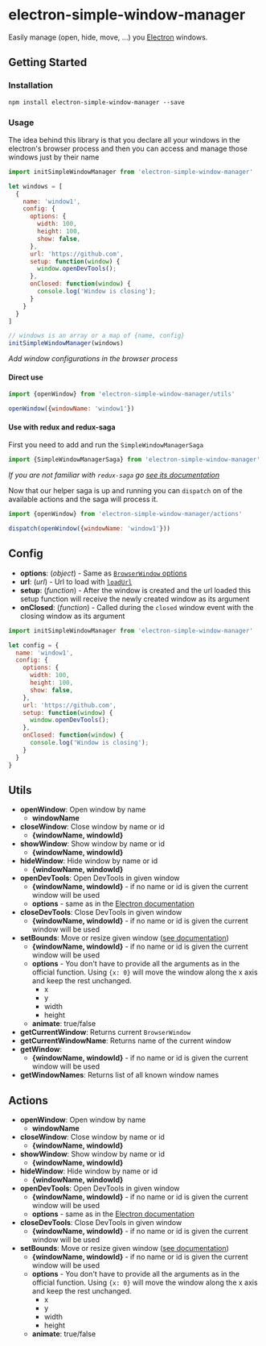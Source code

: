 # electron-simple-window-manager

Easily manage (open, hide, move, ...) you [Electron](https://github.com/electron/electron) windows.


## Getting Started

### Installation

`npm install electron-simple-window-manager --save`

### Usage

The idea behind this library is that you declare all your windows in the electron's browser process and then you can access and manage those windows just by their name


```javascript
import initSimpleWindowManager from 'electron-simple-window-manager'

let windows = [
  {
    name: 'window1',
    config: {
      options: {
        width: 100,
        height: 100,
        show: false,
      },
      url: 'https://github.com',
      setup: function(window) {
        window.openDevTools();
      },
      onClosed: function(window) {
        console.log('Window is closing');
      }
    }
  }
]

// windows is an array or a map of {name, config}
initSimpleWindowManager(windows)
```
*Add window configurations in the browser process*



#### Direct use

```javascript
import {openWindow} from 'electron-simple-window-manager/utils'

openWindow({windowName: 'window1'})
```

#### Use with redux and redux-saga

First you need to add and run the `SimpleWindowManagerSaga`
```javascript
import {SimpleWindowManagerSaga} from 'electron-simple-window-manager'
```
*If you are not familiar with `redux-saga` go [see its documentation](https://github.com/yelouafi/redux-saga#mainjs)*

Now that our helper saga is up and running you can `dispatch` on of the available actions and the saga will process it.

```javascript
import {openWindow} from 'electron-simple-window-manager/actions'

dispatch(openWindow({windowName: 'window1'}))
```

## Config

* **options**: (*object*) - Same as [`BrowserWindow` options](https://github.com/electron/electron/blob/master/docs/api/browser-window.md#new-browserwindowoptions)
* **url**: (*url*) - Url to load with [`loadUrl`](https://github.com/electron/electron/blob/master/docs/api/browser-window.md#winloadurlurl-options)
* **setup**: (*function*) - After the window is created and the url loaded this setup function will receive the newly created window as its argument
* **onClosed**: (*function*) - Called during the `closed` window event with the closing window as its argument

```javascript
import initSimpleWindowManager from 'electron-simple-window-manager'

let config = {
  name: 'window1',
  config: {
    options: {
      width: 100,
      height: 100,
      show: false,
    },
    url: 'https://github.com',
    setup: function(window) {
      window.openDevTools();
    },
    onClosed: function(window) {
      console.log('Window is closing');
    }
  }
}
```

## Utils

* **openWindow**: Open window by name
	* **windowName**
* **closeWindow**: Close window by name or id
	* **{windowName, windowId}**
* **showWindow**: Show window by name or id
	* **{windowName, windowId}**
* **hideWindow**: Hide window by name or id
	* **{windowName, windowId}**
* **openDevTools**: Open DevTools in given window
	* **{windowName, windowId}** - if no name or id is given the current window will be used
	* **options** - same as in the [Electron documentation](https://github.com/electron/electron/blob/master/docs/api/web-contents.md#webcontentsopendevtoolsoptions)
* **closeDevTools**: Close DevTools in given window
	* **{windowName, windowId}** - if no name or id is given the current window will be used
* **setBounds**: Move or resize given window ([see documentation](https://github.com/electron/electron/blob/master/docs/api/browser-window.md#winsetboundsoptions-animate))
	* **{windowName, windowId}** - if no name or id is given the current window will be used
	* **options** - You don't have to provide all the arguments as in the official function. Using `{x: 0}` will move the window along the x axis and keep the rest unchanged. 
		* x
		* y
		* width
		* height
	* **animate**: true/false
* **getCurrentWindow**: Returns current `BrowserWindow`
* **getCurrentWindowName**: Returns name of the current window
* **getWindow**:
	* **{windowName, windowId}** - if no name or id is given the current window will be used
* **getWindowNames**: Returns list of all known window names

## Actions

* **openWindow**: Open window by name
	* **windowName**
* **closeWindow**: Close window by name or id
	* **{windowName, windowId}**
* **showWindow**: Show window by name or id
	* **{windowName, windowId}**
* **hideWindow**: Hide window by name or id
	* **{windowName, windowId}**
* **openDevTools**: Open DevTools in given window
	* **{windowName, windowId}** - if no name or id is given the current window will be used
	* **options** - same as in the [Electron documentation](https://github.com/electron/electron/blob/master/docs/api/web-contents.md#webcontentsopendevtoolsoptions)
* **closeDevTools**: Close DevTools in given window
	* **{windowName, windowId}** - if no name or id is given the current window will be used
* **setBounds**: Move or resize given window ([see documentation](https://github.com/electron/electron/blob/master/docs/api/browser-window.md#winsetboundsoptions-animate))
	* **{windowName, windowId}** - if no name or id is given the current window will be used
	* **options** - You don't have to provide all the arguments as in the official function. Using `{x: 0}` will move the window along the x axis and keep the rest unchanged. 
		* x
		* y
		* width
		* height
	* **animate**: true/false